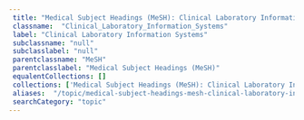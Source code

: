 ```yaml
--- 
 title: "Medical Subject Headings (MeSH): Clinical Laboratory Information Systems" 
 classname:  "Clinical_Laboratory_Information_Systems" 
 label: "Clinical Laboratory Information Systems" 
 subclassname: "null" 
 subclasslabel: "null" 
 parentclassname: "MeSH" 
 parentclasslabel: "Medical Subject Headings (MeSH)" 
 equalentCollections: [] 
 collections: ['Medical Subject Headings (MeSH): Clinical Laboratory Information Systems']
 aliases:  "/topic/medical-subject-headings-mesh-clinical-laboratory-information-systems"  
 searchCategory: "topic" 
---
```

